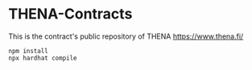 # THENA-Contracts

This is the contract's public repository of THENA https://www.thena.fi/


```
npm install
npx hardhat compile
```

